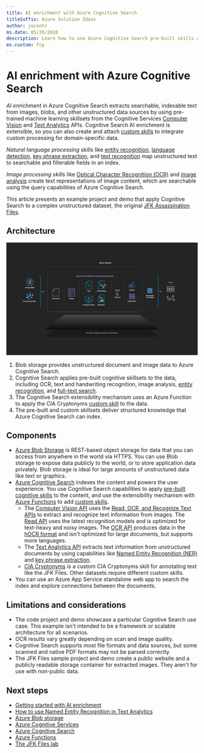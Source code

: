 ```yaml
---
title: AI enrichment with Azure Cognitive Search
titleSuffix: Azure Solution Ideas
author: jocontr
ms.date: 05/28/2020
description: Learn how to use Azure Cognitive Search pre-built skills and custom extensibility to enrich large unstructured data sets like the JFK Files into indexable, structured data.
ms.custom: fcp
---
```


# AI enrichment with Azure Cognitive Search

*AI enrichment* in Azure Cognitive Search extracts searchable, indexable text from images, blobs, and other unstructured data sources by using pre-trained machine learning skillsets from the Cognitive Services [Computer Vision](https://docs.microsoft.com/azure/cognitive-services/computer-vision/home) and [Text Analytics](https://docs.microsoft.com/azure/cognitive-services/text-analytics/overview) APIs. Cognitive Search AI enrichment is extensible, so you can also create and attach [custom skills](https://docs.microsoft.com/azure/search/cognitive-search-custom-skill-interface) to integrate custom processing for domain-specific data.

*Natural language processing* skills like [entity recognition](https://docs.microsoft.com/azure/search/cognitive-search-skill-entity-recognition), [language detection](https://docs.microsoft.com/azure/search/cognitive-search-skill-language-detection), [key phrase extraction](https://docs.microsoft.com/en-us/azure/search/cognitive-search-skill-keyphrases), and [text recognition](https://docs.microsoft.com/en-us/azure/cognitive-services/computer-vision/concept-recognizing-text) map unstructured text to searchable and filterable fields in an index.

*Image processing skills* like [Optical Character Recognition (OCR)](https://docs.microsoft.com/azure/search/cognitive-search-skill-ocr) and [image analysis](https://docs.microsoft.com/azure/search/cognitive-search-skill-image-analysis) create text representations of image content, which are searchable using the query capabilities of Azure Cognitive Search.

This article presents an example project and demo that apply Cognitive Search to a complex unstructured dataset, the original [JFK Assassination Files][jfk-files-lab].

## Architecture

![Cognitive Search architecture to convert unstructured into structured data](../media/jfk-cognitive-search.jpg)

1. Blob storage provides unstructured document and image data to Azure Cognitive Search.
1. Cognitive Search applies pre-built cognitive skillsets to the data, including OCR, text and handwriting recognition, image analysis, [entity recognition](https://docs.microsoft.com/azure/search/cognitive-search-skill-entity-recognition), and [full-text search](https://docs.microsoft.com/azure/search/search-lucene-query-architecture).
1. The Cognitive Search extensibility mechanism uses an Azure Function to apply the CIA Cryptonyms [custom skill](https://docs.microsoft.com/azure/search/cognitive-search-create-custom-skill-example) to the data.
1. The pre-built and custom skillsets deliver structured knowledge that Azure Cognitive Search can index.

## Components

- [Azure Blob Storage](https://azure.microsoft.com/services/storage/blobs/) is REST-based object storage for data that you can access from anywhere in the world via HTTPS. You can use Blob storage to expose data publicly to the world, or to store application data privately. Blob storage is ideal for large amounts of unstructured data like text or graphics.
- [Azure Cognitive Search](https://azure.microsoft.com/services/search/) indexes the content and powers the user experience. You use Cognitive Search capabilities to apply [pre-built cognitive skills](https://docs.microsoft.com/azure/search/cognitive-search-predefined-skills) to the content, and use the extensibility mechanism with [Azure Functions](https://azure.microsoft.com/services/functions/) to add [custom skills](https://docs.microsoft.com/en-us/azure/search/cognitive-search-custom-skill-interface).
  - The [Computer Vision API](https://azure.microsoft.com/services/cognitive-services/computer-vision/) uses the [Read, OCR, and Recognize Text APIs](https://docs.microsoft.com/azure/cognitive-services/computer-vision/concept-recognizing-text) to extract and recognize text information from images. The [Read API](https://docs.microsoft.com/azure/cognitive-services/computer-vision/concept-recognizing-text#read-api) uses the latest recognition models and is optimized for text-heavy and noisy images. The [OCR API](https://docs.microsoft.com/azure/cognitive-services/computer-vision/concept-recognizing-text#ocr-optical-character-recognition-api) produces data in the [hOCR format](https://en.wikipedia.org/wiki/HOCR) and isn't optimized for large documents, but supports more languages.
  - The [Text Analytics API](https://docs.microsoft.com/azure/cognitive-services/text-analytics/overview) extracts text information from unstructured documents by using capabilities like [Named Entity Recognition (NER)](https://docs.microsoft.com/azure/cognitive-services/text-analytics/how-tos/text-analytics-how-to-entity-linking) and [key phrase extraction](https://docs.microsoft.com/en-us/azure/search/cognitive-search-skill-keyphrases).
  - [CIA Cryptonyms](https://www.maryferrell.org/php/cryptdb.php) is a custom CIA Cryptonyms skill for annotating text like the JFK Files. Other datasets require different custom skills.
- You can use an Azure App Service standalone web app to search the index and explore connections between the documents.

## Limitations and considerations

- The code project and demo showcase a particular Cognitive Search use case. This example isn't intended to be a framework or scalable architecture for all scenarios.
- OCR results vary greatly depending on scan and image quality.
- Cognitive Search supports most file formats and data sources, but some scanned and native PDF formats may not be parsed correctly.
- The JFK Files sample project and demo create a public website and a publicly readable storage container for extracted images. They aren't for use with non-public data.

## Next steps

- [Getting started with AI enrichment](https://docs.microsoft.com/azure/search/cognitive-search-concept-intro)
- [How to use Named Entity Recognition in Text Analytics](https://docs.microsoft.com/azure/cognitive-services/text-analytics/how-tos/text-analytics-how-to-entity-linking)
- [Azure Blob storage](https://docs.microsoft.com/azure/storage/blobs/storage-blobs-introduction)
- [Azure Cognitive Services](https://docs.microsoft.com/azure/cognitive-services/)
- [Azure Cognitive Search](https://docs.microsoft.com/azure/search/cognitive-search-resources-documentation)
- [Azure Functions](https://docs.microsoft.com/azure/azure-functions/)
- [The JFK Files lab][jfk-files-lab]

[jfk-files-lab]: https://github.com/microsoft/AzureSearch_JFK_Files
